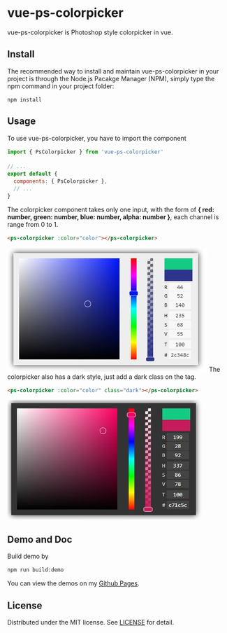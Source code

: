 # vue-ps-colorpicker
vue-ps-colorpicker is Photoshop style colorpicker in vue.

## Install
The recommended way to install and maintain vue-ps-colorpicker in your project is through the Node.js Pacakge Manager (NPM), simply type the npm command in your project folder:
```
npm install
```
## Usage
To use vue-ps-colorpicker, you have to import the component
```javascript
import { PsColorpicker } from 'vue-ps-colorpicker'

// ...
export default {
  components: { PsColorpicker },
  // ...
}
```
The colorpicker component takes only one input, with the form of **{ red: number, green: number, blue: number, alpha: number }**, each channel is range from 0 to 1.
```html
<ps-colorpicker :color="color"></ps-colorpicker>
```
![Light](/public/light.jpg)
The colorpicker also has a dark style, just add a dark class on the tag.
```html
<ps-colorpicker :color="color" class="dark"></ps-colorpicker>
```
![Light](/public/dark.jpg)

## Demo and Doc
Build demo by
```sh
npm run build:demo
```
You can view the demos on my [Github Pages](https://luz-alphacode.github.io/vue-ps-colorpicker/).

## License
Distributed under the MIT license. See [LICENSE](https://github.com/luz-alphacode/vue-ps-colorpicker/blob/master/LICENSE) for detail.